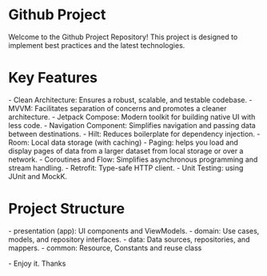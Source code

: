 # Github Project

Welcome to the Github Project Repository! 
This project is designed to implement best practices and the latest technologies.

# Key Features

\- Clean Architecture: Ensures a robust, scalable, and testable codebase. 
\- MVVM: Facilitates separation of concerns and promotes a cleaner architecture. 
\- Jetpack Compose: Modern toolkit for building native UI with less code. 
\- Navigation Component: Simplifies navigation and passing data between destinations. 
\- Hilt: Reduces boilerplate for dependency injection. 
\- Room: Local data storage (with caching) 
\- Paging: helps you load and display pages of data from a larger dataset from local storage or over a network. 
\- Coroutines and Flow: Simplifies asynchronous programming and stream handling. 
\- Retrofit: Type-safe HTTP client. 
\- Unit Testing: using JUnit and MockK.


# Project Structure

\- presentation (app): UI components and ViewModels. 
\- domain: Use cases, models, and repository interfaces. 
\- data: Data sources, repositories, and mappers. 
\- common: Resource, Constants and reuse class 

\- Enjoy it. Thanks
